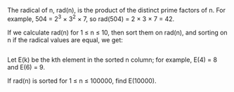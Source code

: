 The radical of n, rad(n), is the product of the distinct prime factors of n. For example, 504 = 2<sup>3</sup> × 3<sup>2</sup> × 7, so rad(504) = 2 × 3 × 7 = 42.

If we calculate rad(n) for 1 ≤ n ≤ 10, then sort them on rad(n), and sorting on n if the radical values are equal, we get:

<p align="center"><img src="" /></p>

Let E(k) be the kth element in the sorted n column; for example, E(4) = 8 and E(6) = 9.

If rad(n) is sorted for 1 ≤ n ≤ 100000, find E(10000).